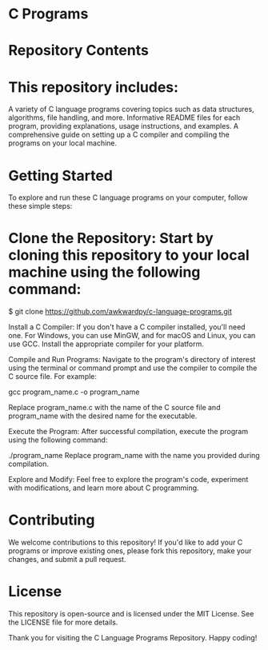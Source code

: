 # C Programs
# Repository Contents
# This repository includes:

A variety of C language programs covering topics such as data structures, algorithms, file handling, and more.
Informative README files for each program, providing explanations, usage instructions, and examples.
A comprehensive guide on setting up a C compiler and compiling the programs on your local machine.

# Getting Started
To explore and run these C language programs on your computer, follow these simple steps:

# Clone the Repository: Start by cloning this repository to your local machine using the following command:

$ git clone https://github.com/awkwardpy/c-language-programs.git

Install a C Compiler: If you don't have a C compiler installed, you'll need one. For Windows, you can use MinGW, and for macOS and Linux, you can use GCC. Install the appropriate compiler for your platform.

Compile and Run Programs: Navigate to the program's directory of interest using the terminal or command prompt and use the compiler to compile the C source file. For example:

gcc program_name.c -o program_name

Replace program_name.c with the name of the C source file and program_name with the desired name for the executable.

Execute the Program: After successful compilation, execute the program using the following command:

./program_name
Replace program_name with the name you provided during compilation.

Explore and Modify: Feel free to explore the program's code, experiment with modifications, and learn more about C programming.

# Contributing
We welcome contributions to this repository! If you'd like to add your C programs or improve existing ones, please fork this repository, make your changes, and submit a pull request.

# License
This repository is open-source and is licensed under the MIT License. See the LICENSE file for more details.

Thank you for visiting the C Language Programs Repository. Happy coding!

